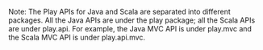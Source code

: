 Note: The Play APIs for Java and Scala are separated into different packages.
All the Java APIs are under the play package; all the Scala APIs are under
play.api. For example, the Java MVC API is under play.mvc and the Scala MVC API
is under play.api.mvc.


